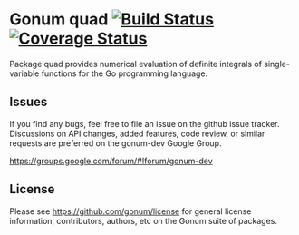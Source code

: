# Gonum quad  [![Build Status](https://travis-ci.org/gonum/quad.svg)](https://travis-ci.org/gonum/quad)  [![Coverage Status](https://img.shields.io/coveralls/gonum/quad.svg)](https://coveralls.io/r/gonum/quad)

Package quad provides numerical evaluation of definite integrals of single-variable functions for the Go programming language.

## Issues

If you find any bugs, feel free to file an issue on the github issue tracker. Discussions on API changes, added features, code review, or similar requests are preferred on the gonum-dev Google Group.

https://groups.google.com/forum/#!forum/gonum-dev

## License

Please see https://github.com/gonum/license for general license information, contributors, authors, etc on the Gonum suite of packages.
